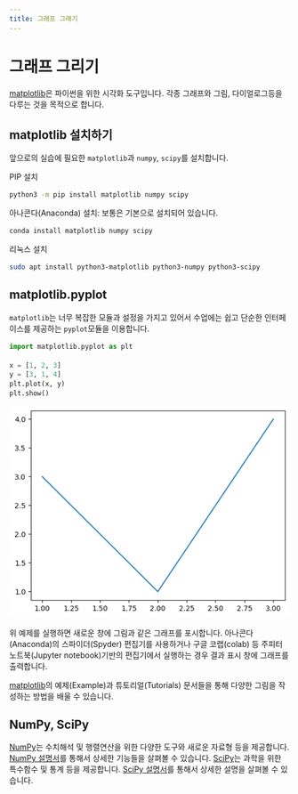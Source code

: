 ```yaml
---
title: 그래프 그래기
---
```


# 그래프 그리기

[matplotlib](https://matplotlib.org/)은 파이썬을 위한 시각화 도구입니다. 각종 그래프와 그림, 다이얼로그등을 다루는 것을 목적으로 합니다.

## matplotlib 설치하기

앞으로의 실습에 필요한 `matplotlib`과 `numpy`, `scipy`를 설치합니다.

PIP 설치

```bash
python3 -m pip install matplotlib numpy scipy
```

아나콘다(Anaconda) 설치: 보통은 기본으로 설치되어 있습니다.

```bash
conda install matplotlib numpy scipy
```

리눅스 설치

```bash
sudo apt install python3-matplotlib python3-numpy python3-scipy
```

## matplotlib.pyplot

`matplotlib`는 너무 복잡한 모듈과 설정을 가지고 있어서 수업에는 쉽고 단순한 인터페이스를 제공하는 `pyplot`모듈을 이용합니다.

```python
import matplotlib.pyplot as plt

x = [1, 2, 3]
y = [3, 1, 4]
plt.plot(x, y)
plt.show()
```

![코드 결과](assets/index_1.png)

위 예제를 실행하면 새로운 창에 그림과 같은 그래프를 포시합니다. 아나콘다(Anaconda)의 스파이더(Spyder) 편집기를 사용하거나 구글 코랩(colab) 등 주피터 노트북(Jupyter notebook)기반의 편집기에서 실행하는 경우 결과 표시 창에 그래프를 출력합니다.

[matplotlib](https://matplotlib.org/)의 예제(Example)과 튜토리얼(Tutorials) 문서들을 통해 다양한 그림을 작성하는 방법을 배울 수 있습니다.

## NumPy, SciPy

[NumPy](https://numpy.org/)는 수치해석 및 행렬연산을 위한 다양한 도구와 새로운 자료형 등을 제공합니다. [NumPy 설명서](https://numpy.org/doc/stable/)를 통해서 상세한 기능들을 살펴볼 수 있습니다. [SciPy](https://scipy.org/)는 과학을 위한 특수함수 및 통계 등을 제공합니다. [SciPy 설명서](https://docs.scipy.org/doc/scipy/reference/)를 통해서 상세한 설명을 살펴볼 수 있습니다.
